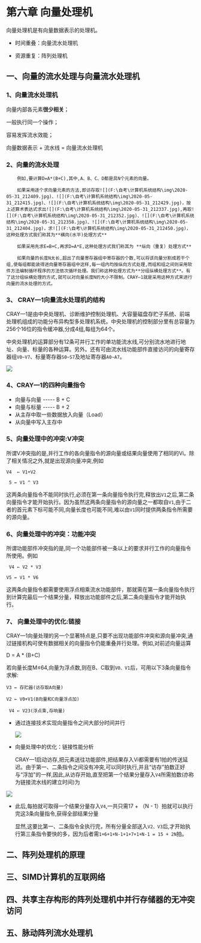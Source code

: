 # 第六章 向量处理机

 向量处理机是有向量数据表示的处理机。

- 时间重叠：向量流水处理机

- 资源重复：阵列处理机

## 一、向量的流水处理与向量流水处理机

### 1、向量流水处理机

 向量内部各元素**很少相关**；

 一般执行同一个操作；

 容易发挥流水效能；

 向量数据表示 + 流水线 = 向量流水处理机

### 2、向量的流水处理

 		例如,要计算D=A*(B+C),其中,A、B、C、D都是具N个元素的向量。

 		如果采用逐个求向量元素的方法,即访存取![](F:\自考\计算机系统结构\img\2020-05-31_212409.jpg)、![](F:\自考\计算机系统结构\img\2020-05-31_212415.jpg)、![](F:\自考\计算机系统结构\img\2020-05-31_212429.jpg)，按上述算术表达式求出![](F:\自考\计算机系统结构\img\2020-05-31_212337.jpg),再取![](F:\自考\计算机系统结构\img\2020-05-31_212352.jpg)、![](F:\自考\计算机系统结构\img\2020-05-31_212358.jpg)、![](F:\自考\计算机系统结构\img\2020-05-31_212404.jpg)，求![](F:\自考\计算机系统结构\img\2020-05-31_212450.jpg)，这种处理方式我们称其为**横向(水平)处理方式**

 		如果采用先求E=B+C,再求D=A*E,这种处理方式我们称其为 **纵向（重复）处理方式**

 		如果向量的长度N太长,超出了向量寄存器组中寄存器的个数,可以将该向量分割成若干个组,使每组都能装得进向量寄存器组中这样,每一组内均按纵向方式处理,而组和组之间则采用软件方法编制循环程序的方法依次循环处理。我们称这种处理方式为**分组纵横处理方式**。有了这分组纵横处理的方式,就可以对向量长度N的大小不限制。CRAY—1就是采用这种方式来进行向量的流水处理的方式。

### 3、 CRAY—1向量流水处理机的结构

​		CRAY—1是由中央处理机、诊断维护控制处理机、大容量磁盘存贮子系统、前端处理机组成的功能分布异构型多处理机系统。中央处理机的控制部分里有总容量为256个16位的指令缓冲器,分成4组,每组为64个。

​		中央处理机的运算部分有12条可并行工作的单功能流水线,可分别流水地进行地址、向量、标量的各种运算。另外。还有可由流水线功能部件直接访问的向量寄存器组`V0~V7`、标量寄存器`S0~S7`及地址寄存器`A0~A7`。

![](F:\自考\计算机系统结构\img\2020-05-31_214816.jpg)

### 4、CRAY—1的四种向量指令

- 向量与向量   -----   B +  C
- 向量与标量   -----   B +  2
- 从主存中取一些数据放入向量（Load）
- 从向量中写入主存中

###  5、向量处理中的冲突:V冲突

​		所谓V冲突指的是,并行工作的各向量指令的源向量或结果向量使用了相同的Vi。除了相关情况之外,就是出现源向量冲突,例如

 `V4  ← V1+V2`

` 5 ← V1 ^ V3`

​		这两条向量指令不能同时执行,必须在第一条向量指令执行完,释放出`V1`之后,第二条向量指令才能开始执行。因为虽然这两条向量指令的源向量之一都取自`V1`,由于二者的首元素下标可能不同,向量长度也可能不同,难以由`V1`同时提供两条指令所需要的源向量。

###  6、向量处理中的冲突：功能冲突

​		所谓功能部件冲突指的是,同一个功能部件被一条以上的要求并行工作的向量指令所使用。例如

` V4 ← V2 * V3`

 `V5 ← V1 * V6`

​		这两条向量指令都需要使用浮点相乘流水功能部件，那就需在第一条向量指令执行到计算完最后一个结果分量，释放出功能部件之后,第二条向量指令才能开始执行。

### 7、 向量处理中的优化:链接

​		CRAY—1向量处理的另一个显著特点是,只要不出现功能部件冲突和源向量冲突,通过链接机构可使有数据相关的向量指令仍能重叠并行处理。例如,对前述向量运算

 D = A * (B+C)

若向量长度M≤64,向量为浮点数,则在B、C取到`V0、V1`后，可用以下3条向量指令求解:

 `V3 ← 存贮器(访存取A向量)`

 `V2 ← V0+V1(B向量和C向量浮点加)`

` V4 ← V23(浮点乘,存响量)`

- 通过连接技术实现向量指令之间大部分时间并行

  ![](F:\自考\计算机系统结构\img\2020-05-31_220433.jpg)

-  向量处理中的优化：链接性能分析

   CRAY—1启动访存,把元素送往功能部件,把结果存入Vi都需要有1拍的传送延迟。由于第一、二条指令之间没有冲突,可以同时执行,并且“访存”拍数正好与“浮加"的一样,因此,从访存开始,直至把第一个结果分量存入`V4`所需拍数(亦称为链接流水线的建立时间)为

  ![](F:\自考\计算机系统结构\img\2020-05-31_221053.jpg)

-  此后,每拍就可取得一个结果分量存入`V4`,一共只需17 + （N - 1）拍就可以执行完这3条向量指令,获得全部结果分量

   显然,这要比第一、二条指令全执行完，所有分量全部送入`V2、V3`后,才开始执行第三条指令要快的多，因为后者需`1+6+1+N-1+1+7+1+N-1 = 15 + 2N`拍。

## 二、阵列处理机的原理

## 三、SIMD计算机的互联网络

## 四、共享主存构形的阵列处理机中并行存储器的无冲突访问

## 五、脉动阵列流水处理机



